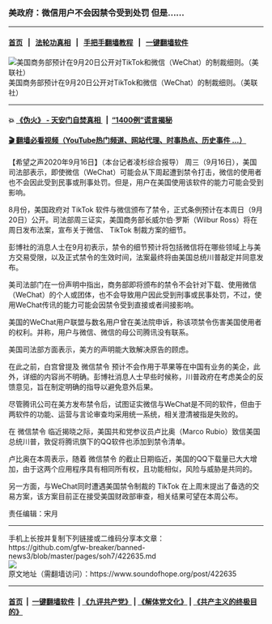 ### 美政府：微信用户不会因禁令受到处罚 但是......
------------------------

#### [首页](https://github.com/gfw-breaker/banned-news3/blob/master/README.md) &nbsp;&nbsp;|&nbsp;&nbsp; [法轮功真相](https://github.com/begood0513/basic/blob/master/README.md)  &nbsp;&nbsp;|&nbsp;&nbsp; [手把手翻墙教程](https://github.com/gfw-breaker/guides/wiki)  &nbsp;&nbsp;|&nbsp;&nbsp; [一键翻墙软件](https://github.com/gfw-breaker/nogfw/blob/master/README.md)  



<div><img alt="美国商务部预计在9月20日公开对TikTok和微信（WeChat）的制裁细则。（美联社）" src="https://img.soundofhope.org/2020-09/1599303699673.png"/>
<br/><figcaption class="caption">
 美国商务部预计在9月20日公开对TikTok和微信（WeChat）的制裁细则。（美联社）
</figcaption></div><hr/>

#### 💥 [《伪火》 - 天安门自焚真相 ](http://158.247.195.190:10000/videos/blog/weihuo.html)&nbsp; |&nbsp; [“1400例”谎言揭秘  ](http://158.247.195.190:10000/videos/blog/jiexi1400.html)

#### [ 🎬  翻墙必看视频（YouTube热门频道、网站代理、时事热点、历史事件 ...）](https://github.com/gfw-breaker/links/blob/master/banned.md)

<div><div class="Content__Wrapper sc-1bvya0-0 grZQxZ">
 <p class="meta-top">
  <span class="meta">
   【希望之声2020年9月16日】（本台记者凌杉综合报导）
  </span>
  周三（9月16日），美国司法部表示，即使微信（WeChat）可能会从下周起遭到禁令打击，微信的使用者也不会因此受到民事或刑事处罚。但是，用户在美国使用该软件的能力可能会受到影响。
 </p>
 <p>
  8月份，美国政府对
  <ok href="/term/116032">
   TikTok
  </ok>
  软件与微信颁布了禁令，正式条例预计在本周日（9月20日）公开。司法部周三证实，美国商务部长威尔伯·罗斯（Wilbur Ross）将在周日发布法案，宣布关于微信、
  <ok href="/term/116032">
   TikTok
  </ok>
  制裁方案的细节。
 </p>
 <div class="AD_Embed__Wrap-sc-1xslmin-0 igMuqX module desktop">
  <div>
  </div>
 </div>
 <p>
  彭博社的消息人士在9月初表示，禁令的细节预计将包括微信将在哪些领域上与美方交易受限，以及正式禁令的生效时间，法案最终将由美国总统川普敲定并同意发布。
 </p>
 <p>
  美司法部门在一份声明中指出，商务部即将颁布的禁令不会针对下载、使用微信（WeChat）的个人或团体，也不会导致用户因此受到刑事或民事处罚，不过，使用WeChat传讯的能力可能会因禁令受到直接或者间接影响。
 </p>
 <p>
  美国的WeChat用户联盟与数名用户曾在美法院申诉，称该项禁令伤害美国使用者的权利。并称，用户与微信、微信的母公司腾讯没有联系。
 </p>
 <p>
  美国司法部方面表示，美方的声明能大致解决原告的顾虑。
 </p>
 <p>
  在此之前，白宫曾提及
  <ok href="/term/346939">
   微信禁令
  </ok>
  预计不会作用于苹果等在中国有业务的美企，此外，详细的内容尚不明确。彭博社消息人士早些时候称，川普政府在考虑美企的反馈意见，旨在制定明确的指导以避免意外后果。
 </p>
 <p>
  尽管腾讯公司在美方发布禁令后，试图证实微信与WeChat是不同的软件，但由于两软件的功能、运营与言论审查均采用统一系统，相关澄清被指是失败的。
 </p>
 <p>
  在
  <ok href="/term/346939">
   微信禁令
  </ok>
  临近揭晓之际，美国共和党参议员卢比奥（Marco Rubio）致信美国总统川普，敦促将腾讯旗下的QQ软件也添加到禁令清单。
 </p>
 <p>
  卢比奥在本周表示，随着
  <ok href="/term/346939">
   微信禁令
  </ok>
  的截止日期临近，美国的QQ下载量已大大增加，由于这两个应用程序具有相同所有权，且功能相似，风险与威胁是共同的。
 </p>
 <p>
  另一方面，与WeChat同时遭遇美国禁令制裁的
  <ok href="/term/116032">
   TikTok
  </ok>
  在上周末提出了备选的交易方案，该方案目前正在接受美国财政部审查，相关结果可望在本周公布。
 </p>
 <p class="meta-btm">
  责任编辑：宋月
 </p>
</div>
</div>
<hr/>
手机上长按并复制下列链接或二维码分享本文章：<br/>
https://github.com/gfw-breaker/banned-news3/blob/master/pages/soh7/422635.md <br/>
<a href='https://github.com/gfw-breaker/banned-news3/blob/master/pages/soh7/422635.md'><img src='https://github.com/gfw-breaker/banned-news3/blob/master/pages/soh7/422635.md.png'/></a> <br/>
原文地址（需翻墙访问）：https://www.soundofhope.org/post/422635


------------------------
#### [首页](https://github.com/gfw-breaker/banned-news3/blob/master/README.md) &nbsp;|&nbsp; [一键翻墙软件](https://github.com/gfw-breaker/nogfw/blob/master/README.md) &nbsp;| [《九评共产党》](https://github.com/gfw-breaker/9ping.md/blob/master/README.md#九评之一评共产党是什么) | [《解体党文化》](https://github.com/gfw-breaker/jtdwh.md/blob/master/README.md) | [《共产主义的终极目的》](https://github.com/gfw-breaker/gczydzjmd.md/blob/master/README.md)


<img src='http://gfw-breaker.win/banned-news3/pages/soh7/422635.md' width='0px' height='0px'/>